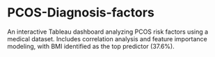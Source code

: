 # PCOS-Diagnosis-factors
An interactive Tableau dashboard analyzing PCOS risk factors using a medical dataset. Includes correlation analysis and feature importance modeling, with BMI identified as the top predictor (37.6%).
